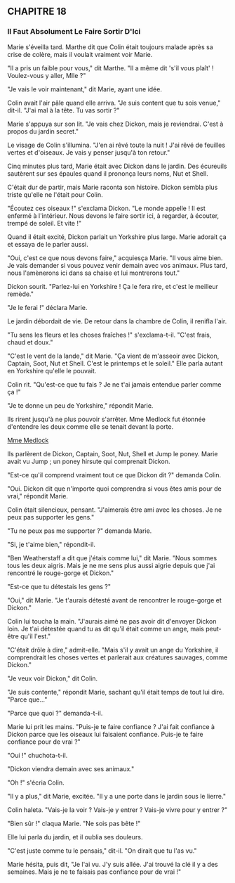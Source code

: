 ## CHAPITRE 18
### Il Faut Absolument Le Faire Sortir D'Ici
Marie s'éveilla tard. Marthe dit que Colin était toujours malade après sa crise de colère, mais il voulait vraiment voir Marie.

"Il a pris un faible pour vous," dit Marthe. "Il a même dit 's'il vous plaît' ! Voulez-vous y aller, Mlle ?"

"Je vais le voir maintenant," dit Marie, ayant une idée.

Colin avait l'air pâle quand elle arriva. "Je suis content que tu sois venue," dit-il. "J'ai mal à la tête. Tu vas sortir ?"

Marie s'appuya sur son lit. "Je vais chez Dickon, mais je reviendrai. C'est à propos du jardin secret."

Le visage de Colin s'illumina. "J'en ai rêvé toute la nuit ! J'ai rêvé de feuilles vertes et d'oiseaux. Je vais y penser jusqu'à ton retour."

Cinq minutes plus tard, Marie était avec Dickon dans le jardin. Des écureuils sautèrent sur ses épaules quand il prononça leurs noms, Nut et Shell.

C'était dur de partir, mais Marie raconta son histoire. Dickon sembla plus triste qu'elle ne l'était pour Colin.

"Écoutez ces oiseaux !" s'exclama Dickon. "Le monde appelle ! Il est enfermé à l'intérieur. Nous devons le faire sortir ici, à regarder, à écouter, trempé de soleil. Et vite !"

Quand il était excité, Dickon parlait un Yorkshire plus large. Marie adorait ça et essaya de le parler aussi.

"Oui, c'est ce que nous devons faire," acquiesça Marie. "Il vous aime bien. Je vais demander si vous pouvez venir demain avec vos animaux. Plus tard, nous l'amènerons ici dans sa chaise et lui montrerons tout."

Dickon sourit. "Parlez-lui en Yorkshire ! Ça le fera rire, et c'est le meilleur remède."

"Je le ferai !" déclara Marie.

Le jardin débordait de vie. De retour dans la chambre de Colin, il renifla l'air.

"Tu sens les fleurs et les choses fraîches !" s'exclama-t-il. "C'est frais, chaud et doux."

"C'est le vent de la lande," dit Marie. "Ça vient de m'asseoir avec Dickon, Captain, Soot, Nut et Shell. C'est le printemps et le soleil." Elle parla autant en Yorkshire qu'elle le pouvait.

Colin rit. "Qu'est-ce que tu fais ? Je ne t'ai jamais entendue parler comme ça !"

"Je te donne un peu de Yorkshire," répondit Marie.

Ils rirent jusqu'à ne plus pouvoir s'arrêter. Mme Medlock fut étonnée d'entendre les deux comme elle se tenait devant la porte.

[Mme Medlock](chapter_18.jpeg)

Ils parlèrent de Dickon, Captain, Soot, Nut, Shell et Jump le poney. Marie avait vu Jump ; un poney hirsute qui comprenait Dickon.

"Est-ce qu'il comprend vraiment tout ce que Dickon dit ?" demanda Colin.

"Oui. Dickon dit que n'importe quoi comprendra si vous êtes amis pour de vrai," répondit Marie.

Colin était silencieux, pensant. "J'aimerais être ami avec les choses. Je ne peux pas supporter les gens."

"Tu ne peux pas me supporter ?" demanda Marie.

"Si, je t'aime bien," répondit-il.

"Ben Weatherstaff a dit que j'étais comme lui," dit Marie. "Nous sommes tous les deux aigris. Mais je ne me sens plus aussi aigrie depuis que j'ai rencontré le rouge-gorge et Dickon."

"Est-ce que tu détestais les gens ?"

"Oui," dit Marie. "Je t'aurais détesté avant de rencontrer le rouge-gorge et Dickon."

Colin lui toucha la main. "J'aurais aimé ne pas avoir dit d'envoyer Dickon loin. Je t'ai détestée quand tu as dit qu'il était comme un ange, mais peut-être qu'il l'est."

"C'était drôle à dire," admit-elle. "Mais s'il y avait un ange du Yorkshire, il comprendrait les choses vertes et parlerait aux créatures sauvages, comme Dickon."

"Je veux voir Dickon," dit Colin.

"Je suis contente," répondit Marie, sachant qu'il était temps de tout lui dire. "Parce que..."

"Parce que quoi ?" demanda-t-il.

Marie lui prit les mains. "Puis-je te faire confiance ? J'ai fait confiance à Dickon parce que les oiseaux lui faisaient confiance. Puis-je te faire confiance pour de vrai ?"

"Oui !" chuchota-t-il.

"Dickon viendra demain avec ses animaux."

"Oh !" s'écria Colin.

"Il y a plus," dit Marie, excitée. "Il y a une porte dans le jardin sous le lierre."

Colin haleta. "Vais-je la voir ? Vais-je y entrer ? Vais-je vivre pour y entrer ?"

"Bien sûr !" claqua Marie. "Ne sois pas bête !"

Elle lui parla du jardin, et il oublia ses douleurs.

"C'est juste comme tu le pensais," dit-il. "On dirait que tu l'as vu."

Marie hésita, puis dit, "Je l'ai vu. J'y suis allée. J'ai trouvé la clé il y a des semaines. Mais je ne te faisais pas confiance pour de vrai !"